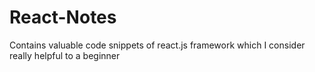 # React-Notes
Contains valuable code snippets of react.js framework which I consider really helpful to a beginner

